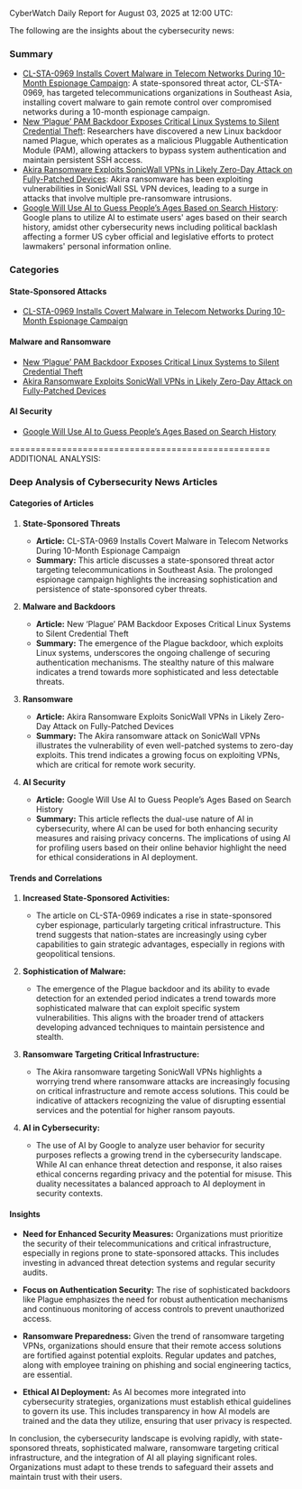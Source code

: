 CyberWatch Daily Report for August 03, 2025 at 12:00 UTC:

The following are the insights about the cybersecurity news:

### Summary
- [CL-STA-0969 Installs Covert Malware in Telecom Networks During 10-Month Espionage Campaign](https://thehackernews.com/2025/08/cl-sta-0969-installs-covert-malware-in.html): A state-sponsored threat actor, CL-STA-0969, has targeted telecommunications organizations in Southeast Asia, installing covert malware to gain remote control over compromised networks during a 10-month espionage campaign.
- [New ‘Plague’ PAM Backdoor Exposes Critical Linux Systems to Silent Credential Theft](https://thehackernews.com/2025/08/new-plague-pam-backdoor-exposes.html): Researchers have discovered a new Linux backdoor named Plague, which operates as a malicious Pluggable Authentication Module (PAM), allowing attackers to bypass system authentication and maintain persistent SSH access.
- [Akira Ransomware Exploits SonicWall VPNs in Likely Zero-Day Attack on Fully-Patched Devices](https://thehackernews.com/2025/08/akira-ransomware-exploits-sonicwall.html): Akira ransomware has been exploiting vulnerabilities in SonicWall SSL VPN devices, leading to a surge in attacks that involve multiple pre-ransomware intrusions.
- [Google Will Use AI to Guess People’s Ages Based on Search History](https://www.wired.com/story/security-news-this-week-google-will-use-ai-to-guess-peoples-ages-based-on-search-history/): Google plans to utilize AI to estimate users' ages based on their search history, amidst other cybersecurity news including political backlash affecting a former US cyber official and legislative efforts to protect lawmakers' personal information online.

### Categories
#### State-Sponsored Attacks
- [CL-STA-0969 Installs Covert Malware in Telecom Networks During 10-Month Espionage Campaign](https://thehackernews.com/2025/08/cl-sta-0969-installs-covert-malware-in.html)

#### Malware and Ransomware
- [New ‘Plague’ PAM Backdoor Exposes Critical Linux Systems to Silent Credential Theft](https://thehackernews.com/2025/08/new-plague-pam-backdoor-exposes.html)
- [Akira Ransomware Exploits SonicWall VPNs in Likely Zero-Day Attack on Fully-Patched Devices](https://thehackernews.com/2025/08/akira-ransomware-exploits-sonicwall.html)

#### AI Security
- [Google Will Use AI to Guess People’s Ages Based on Search History](https://www.wired.com/story/security-news-this-week-google-will-use-ai-to-guess-peoples-ages-based-on-search-history/)

==================================================
ADDITIONAL ANALYSIS:

### Deep Analysis of Cybersecurity News Articles

#### Categories of Articles

1. **State-Sponsored Threats**
   - **Article:** CL-STA-0969 Installs Covert Malware in Telecom Networks During 10-Month Espionage Campaign
   - **Summary:** This article discusses a state-sponsored threat actor targeting telecommunications in Southeast Asia. The prolonged espionage campaign highlights the increasing sophistication and persistence of state-sponsored cyber threats.

2. **Malware and Backdoors**
   - **Article:** New ‘Plague’ PAM Backdoor Exposes Critical Linux Systems to Silent Credential Theft
   - **Summary:** The emergence of the Plague backdoor, which exploits Linux systems, underscores the ongoing challenge of securing authentication mechanisms. The stealthy nature of this malware indicates a trend towards more sophisticated and less detectable threats.

3. **Ransomware**
   - **Article:** Akira Ransomware Exploits SonicWall VPNs in Likely Zero-Day Attack on Fully-Patched Devices
   - **Summary:** The Akira ransomware attack on SonicWall VPNs illustrates the vulnerability of even well-patched systems to zero-day exploits. This trend indicates a growing focus on exploiting VPNs, which are critical for remote work security.

4. **AI Security**
   - **Article:** Google Will Use AI to Guess People’s Ages Based on Search History
   - **Summary:** This article reflects the dual-use nature of AI in cybersecurity, where AI can be used for both enhancing security measures and raising privacy concerns. The implications of using AI for profiling users based on their online behavior highlight the need for ethical considerations in AI deployment.

#### Trends and Correlations

1. **Increased State-Sponsored Activities:**
   - The article on CL-STA-0969 indicates a rise in state-sponsored cyber espionage, particularly targeting critical infrastructure. This trend suggests that nation-states are increasingly using cyber capabilities to gain strategic advantages, especially in regions with geopolitical tensions.

2. **Sophistication of Malware:**
   - The emergence of the Plague backdoor and its ability to evade detection for an extended period indicates a trend towards more sophisticated malware that can exploit specific system vulnerabilities. This aligns with the broader trend of attackers developing advanced techniques to maintain persistence and stealth.

3. **Ransomware Targeting Critical Infrastructure:**
   - The Akira ransomware targeting SonicWall VPNs highlights a worrying trend where ransomware attacks are increasingly focusing on critical infrastructure and remote access solutions. This could be indicative of attackers recognizing the value of disrupting essential services and the potential for higher ransom payouts.

4. **AI in Cybersecurity:**
   - The use of AI by Google to analyze user behavior for security purposes reflects a growing trend in the cybersecurity landscape. While AI can enhance threat detection and response, it also raises ethical concerns regarding privacy and the potential for misuse. This duality necessitates a balanced approach to AI deployment in security contexts.

#### Insights

- **Need for Enhanced Security Measures:**
  Organizations must prioritize the security of their telecommunications and critical infrastructure, especially in regions prone to state-sponsored attacks. This includes investing in advanced threat detection systems and regular security audits.

- **Focus on Authentication Security:**
  The rise of sophisticated backdoors like Plague emphasizes the need for robust authentication mechanisms and continuous monitoring of access controls to prevent unauthorized access.

- **Ransomware Preparedness:**
  Given the trend of ransomware targeting VPNs, organizations should ensure that their remote access solutions are fortified against potential exploits. Regular updates and patches, along with employee training on phishing and social engineering tactics, are essential.

- **Ethical AI Deployment:**
  As AI becomes more integrated into cybersecurity strategies, organizations must establish ethical guidelines to govern its use. This includes transparency in how AI models are trained and the data they utilize, ensuring that user privacy is respected.

In conclusion, the cybersecurity landscape is evolving rapidly, with state-sponsored threats, sophisticated malware, ransomware targeting critical infrastructure, and the integration of AI all playing significant roles. Organizations must adapt to these trends to safeguard their assets and maintain trust with their users.